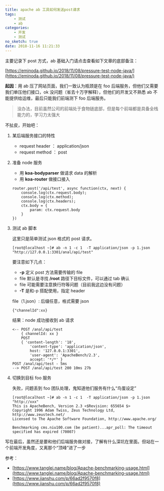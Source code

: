 ```yaml
---
title: apache ab 工具如何发送post请求
tags:
    - 测试
    - ab
categories:
    - 开发
    - 测试
no_sketch: true
date: 2018-11-16 11:21:33
---
```


主要记录下 post 方式，ab 基础入门请点击查看如下文章的底部备注：

[https://eminoda.github.io/2018/11/08/pressure-test-node-java/](https://eminoda.github.io/2018/11/08/pressure-test-node-java/)

**起因**：用 ab 压了网站页面，我们一致认为瓶颈是在 foo 后端服务，但他们又需要我们单压他们接口，ok 没问题（省去十万字解释），但他们的开发又不熟悉 ab 不能提供给运维，最后只能我们前端测下 foo 后端服务。

> 没办法，目前虽然公司的前端处于食物链底部，但是每个前端都是具备全栈能力的，学习力太强大

不扯皮，开始吧：

1. 某后端服务接口的特性

    - request header ： application/json
    - request method ： post

2. 准备 node 服务
    - 用 **koa-bodyparser** 做请求 data 的解析
    - 用 **koa-router** 做接口接入
    ```
    router.post('/api/test', async function(ctx, next) {
        console.log(ctx.request.body);
        console.log(ctx.method);
        console.log(ctx.headers);
        ctx.body = {
            param: ctx.request.body
        }
    })
    ```
3. 测试 ab 脚本

    这里只是简单测试 json 格式的 post 请求。

    ```
    [root@localhost ~]# ab -n 1 -c 1  -T application/json -p 1.json  "http://127.0.0.1:3301/anal/api/test"
    ```

    要注意如下几点：

    - **-p** 定义 post 方法需要传输的 file
    - file 默认是寻找 **/root** 路径下目标文件，可以通过 tab 确认
    - file 可能需要注意换行符等问题（目前我这边没有问题）
    - **-T** 是和-p 搭配使用，指定 header

    file（1.json）: 后缀任意，格式需要 json

    ```
    {"channelId":xx}
    ```

    结果：node 成功接收到 ab 请求

    ```
    <-- POST /anal/api/test
        { channelId: xx }
        POST
        { 'content-length': '18',
            'content-type': 'application/json',
            host: '127.0.0.1:3301',
            'user-agent': 'ApacheBench/2.3',
            accept: '*/*' }
    POST /anal/api/test - 5ms
    --> POST /anal/api/test 200 10ms 27b
    ```

4. 切换到目标 foo 服务

    失败，问题丢到 foo 团队处理，鬼知道他们服务有什么“鸟蛋设定”

    ```
    [root@localhost ~]# ab -n 1 -c 1  -T application/json -p 1.json  "http://xxx"
    This is ApacheBench, Version 2.3 <$Revision: 655654 $>
    Copyright 1996 Adam Twiss, Zeus Technology Ltd, http://www.zeustech.net/
    Licensed to The Apache Software Foundation, http://www.apache.org/

    Benchmarking cms.niu100.com (be patient)...apr_poll: The timeout specified has expired (70007)
    ```

写在最后，虽然还是要和他们后端服务做对接，了解有什么深坑在里面。但站在一个前端开发角度，又离那个“顶峰”进了一步

参考：

-   [https://www.tanglei.name/blog/Apache-benchmarking-usage.html](https://www.tanglei.name/blog/Apache-benchmarking-usage.html)
-   [https://www.jianshu.com/p/66ad2f9570f8](https://www.jianshu.com/p/66ad2f9570f8)
